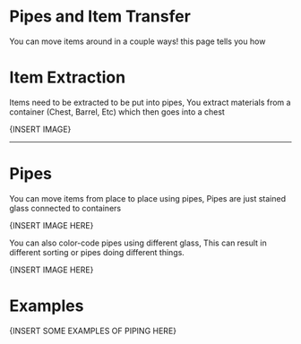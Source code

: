 # Pipes and Item Transfer
You can move items around in a couple ways! this page tells you how

# Item Extraction
Items need to be extracted to be put into pipes, You extract materials from a container (Chest, Barrel, Etc) which then goes into a chest

{INSERT IMAGE}

---
# Pipes
You can move items from place to place using pipes, Pipes are just stained glass connected to containers

{INSERT IMAGE HERE}

You can also color-code pipes using different glass, This can result in different sorting or pipes doing different things.

{INSERT IMAGE HERE}

# Examples

{INSERT SOME EXAMPLES OF PIPING HERE}